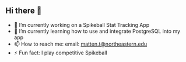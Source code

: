 ## Hi there 👋

- 🔭 I’m currently working on a Spikeball Stat Tracking App
- 🌱 I’m currently learning how to use and integrate PostgreSQL into my app
- 📫 How to reach me: email: matten.t@northeastern.edu
- ⚡ Fun fact: I play competitive Spikeball
